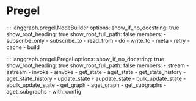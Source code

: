 # Pregel

::: langgraph.pregel.NodeBuilder
    options:
      show_if_no_docstring: true
      show_root_heading: true
      show_root_full_path: false
      members:
        - subscribe_only
        - subscribe_to
        - read_from
        - do
        - write_to
        - meta
        - retry
        - cache
        - build

::: langgraph.pregel.Pregel
    options:
      show_if_no_docstring: true
      show_root_heading: true
      show_root_full_path: false
      members:
        - stream
        - astream
        - invoke
        - ainvoke
        - get_state
        - aget_state
        - get_state_history
        - aget_state_history
        - update_state
        - aupdate_state
        - bulk_update_state
        - abulk_update_state
        - get_graph
        - aget_graph
        - get_subgraphs
        - aget_subgraphs
        - with_config
